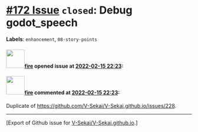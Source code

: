 # [\#172 Issue](https://github.com/V-Sekai/V-Sekai.github.io/issues/172) `closed`: Debug godot_speech
**Labels**: `enhancement`, `08-story-points`


#### <img src="https://avatars.githubusercontent.com/u/32321?u=c2e06a3d2b49a467aa907e54aa259516440267cc&v=4" width="50">[fire](https://github.com/fire) opened issue at [2022-02-15 22:23](https://github.com/V-Sekai/V-Sekai.github.io/issues/172):



#### <img src="https://avatars.githubusercontent.com/u/32321?u=c2e06a3d2b49a467aa907e54aa259516440267cc&v=4" width="50">[fire](https://github.com/fire) commented at [2022-02-15 22:23](https://github.com/V-Sekai/V-Sekai.github.io/issues/172#issuecomment-1082165465):

Duplicate of https://github.com/V-Sekai/V-Sekai.github.io/issues/228.


-------------------------------------------------------------------------------



[Export of Github issue for [V-Sekai/V-Sekai.github.io](https://github.com/V-Sekai/V-Sekai.github.io).]
